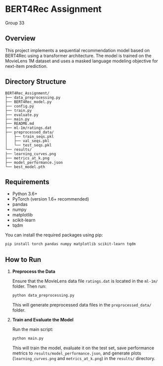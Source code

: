 # BERT4Rec Assignment

Group 33

## Overview

This project implements a sequential recommendation model based on BERT4Rec using a transformer architecture. The model is trained on the MovieLens 1M dataset and uses a masked language modeling objective for next-item prediction.

## Directory Structure

```less
BERT4Rec_Assignment/
├── data_preprocessing.py
├── BERT4Rec_model.py
├── config.py
├── train.py
├── evaluate.py
├── main.py
├── README.md
├── ml-1m/ratings.dat
├── preprocessed_data/
│   ├── train_seqs.pkl
│   ├── val_seqs.pkl
│   └── test_seqs.pkl
└── results/
├── learning_curves.png
├── metrics_at_k.png
├── model_performance.json
└── best_model.pth
```

## Requirements

- Python 3.6+
- PyTorch (version 1.6+ recommended)
- pandas
- numpy
- matplotlib
- scikit-learn
- tqdm

You can install the required packages using pip:

```bash
pip install torch pandas numpy matplotlib scikit-learn tqdm
```

## How to Run

1. **Preprocess the Data**

   Ensure that the MovieLens data file `ratings.dat` is located in the `ml-1m/` folder. Then run:

   ```bash
   python data_preprocessing.py
   ```

   This will generate preprocessed data files in the `preprocessed_data/` folder.

2. **Train and Evaluate the Model**

    Run the main script:

    ```bash
    python main.py
    ```

    This will train the model, evaluate it on the test set, save performance metrics to `results/model_performance.json`, and generate plots (`learning_curves.png` and `metrics_at_k.png`) in the `results/` directory.

